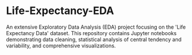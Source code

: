 # Life-Expectancy-EDA
An extensive Exploratory Data Analysis (EDA) project focusing on the 'Life Expectancy Data' dataset. This repository contains Jupyter notebooks demonstrating data cleaning, statistical analysis of central tendency and variability, and comprehensive visualizations.
